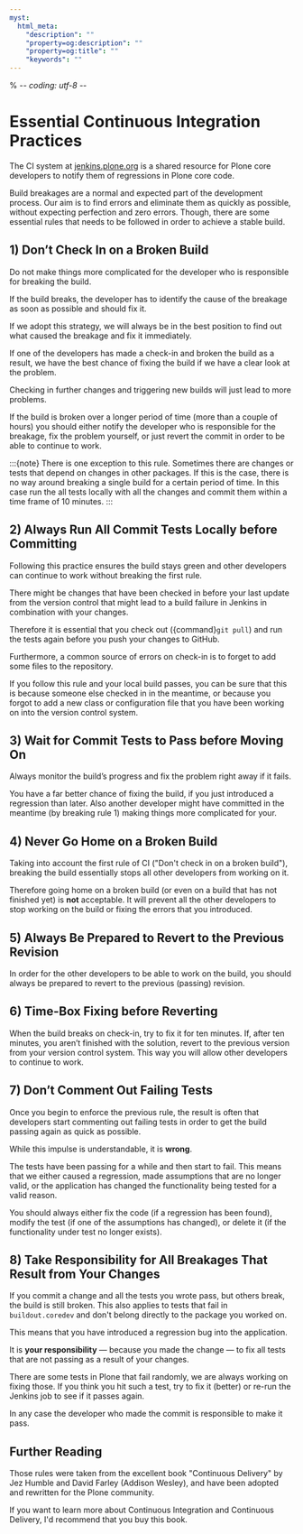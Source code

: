 ```yaml
---
myst:
  html_meta:
    "description": ""
    "property=og:description": ""
    "property=og:title": ""
    "keywords": ""
---
```


% -*- coding: utf-8 -*-

# Essential Continuous Integration Practices

The CI system at [jenkins.plone.org](http://jenkins.plone.org) is a shared resource for Plone core developers
to notify them of regressions in Plone core code.

Build breakages are a normal and expected part of the development process.
Our aim is to find errors and eliminate them as quickly as possible, without expecting perfection and zero errors.
Though, there are some essential rules that needs to be followed in order to achieve a stable build.

## 1) Don’t Check In on a Broken Build

Do not make things more complicated for the developer who is responsible for breaking the build.

If the build breaks, the developer has to identify the cause of the breakage as soon as possible and should fix it.

If we adopt this strategy, we will always be in the best position to find out what caused the breakage and fix it immediately.

If one of the developers has made a check-in and broken the build as a result, we have the best chance of fixing
the build if we have a clear look at the problem.

Checking in further changes and triggering new builds will just lead to more problems.

If the build is broken over a longer period of time (more than a couple of hours)
you should either notify the developer who is responsible for the breakage, fix the problem yourself,
or just revert the commit in order to be able to continue to work.

:::{note}
There is one exception to this rule.
Sometimes there are changes or tests that depend on changes in other packages.
If this is the case,
there is no way around breaking a single build for a certain period of time.
In this case run the all tests locally with all the changes and commit them within a time frame of 10 minutes.
:::

## 2) Always Run All Commit Tests Locally before Committing

Following this practice ensures the build stays green and other developers can continue to work without breaking the first rule.

There might be changes that have been checked in before your last update from the version control that might
lead to a build failure in Jenkins in combination with your changes.

Therefore it is essential that you check out ({command}`git pull`) and run the tests again before you push your changes to GitHub.

Furthermore, a common source of errors on check-in is to forget to add some files to the repository.

If you follow this rule and your local build passes, you can be sure that this is because someone else checked in in the meantime,
or because you forgot to add a new class or configuration file that you have been working on into the version control system.

## 3) Wait for Commit Tests to Pass before Moving On

Always monitor the build’s progress and fix the problem right away if it fails.

You have a far better chance of fixing the build, if you just introduced a regression than later.
Also another developer might have committed in the meantime (by breaking rule 1)
making things more complicated for your.

## 4) Never Go Home on a Broken Build

Taking into account the first rule of CI ("Don't check in on a broken build"), breaking the build essentially
stops all other developers from working on it.

Therefore going home on a broken build (or even on a build that has not finished yet) is **not** acceptable.
It will prevent all the other developers to stop working on the build or fixing the errors that you introduced.

## 5) Always Be Prepared to Revert to the Previous Revision

In order for the other developers to be able to work on the build, you should always be prepared to revert
to the previous (passing) revision.

## 6) Time-Box Fixing before Reverting

When the build breaks on check-in, try to fix it for ten minutes.
If, after ten minutes, you aren’t finished with the solution, revert to the previous version from your version control system.
This way you will allow other developers to continue to work.

## 7) Don’t Comment Out Failing Tests

Once you begin to enforce the previous rule, the result is often that developers start commenting out
failing tests in order to get the build passing again as quick as possible.

While this impulse is understandable, it is **wrong**.

The tests have been passing for a while and then start to fail.
This means that we either caused a regression, made assumptions that are no longer valid,
or the application has changed the functionality being tested for a valid reason.

You should always either fix the code (if a regression has been found), modify the test
(if one of the assumptions has changed), or delete it (if the functionality under test no longer exists).

## 8) Take Responsibility for All Breakages That Result from Your Changes

If you commit a change and all the tests you wrote pass, but others break, the build is still broken.
This also applies to tests that fail in `buildout.coredev` and don't belong directly to the package you worked on.

This means that you have introduced a regression bug into the application.

It is **your responsibility** — because you made the change — to fix all tests that are not passing as a result of your changes.

There are some tests in Plone that fail randomly, we are always working on fixing those.
If you think you hit such a test, try to fix it (better) or re-run the Jenkins job to see if it passes again.

In any case the developer who made the commit is responsible to make it pass.

## Further Reading

Those rules were taken from the excellent book "Continuous Delivery" by Jez Humble and David Farley (Addison Wesley),
and have been adopted and rewritten for the Plone community.

If you want to learn more about Continuous Integration and Continuous Delivery, I'd recommend that you buy this book.
